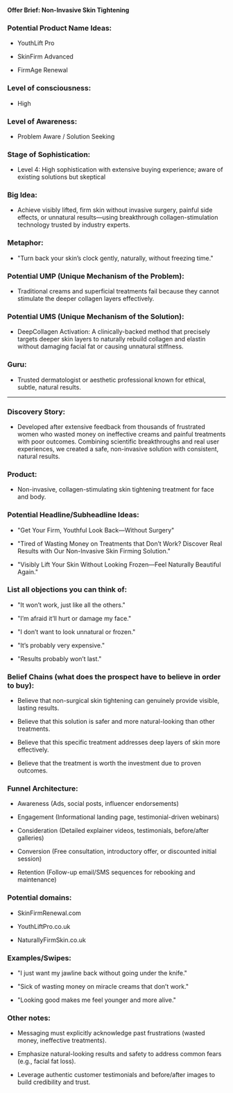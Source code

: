 **Offer Brief: Non-Invasive Skin Tightening**

### **Potential Product Name Ideas:**

* YouthLift Pro

* SkinFirm Advanced

* FirmAge Renewal

### **Level of consciousness:**

* High

### **Level of Awareness:**

* Problem Aware / Solution Seeking

### **Stage of Sophistication:**

* Level 4: High sophistication with extensive buying experience; aware of existing solutions but skeptical

### **Big Idea:**

* Achieve visibly lifted, firm skin without invasive surgery, painful side effects, or unnatural results—using breakthrough collagen-stimulation technology trusted by industry experts.

### **Metaphor:**

* "Turn back your skin’s clock gently, naturally, without freezing time."

### **Potential UMP (Unique Mechanism of the Problem):**

* Traditional creams and superficial treatments fail because they cannot stimulate the deeper collagen layers effectively.

### **Potential UMS (Unique Mechanism of the Solution):**

* DeepCollagen Activation: A clinically-backed method that precisely targets deeper skin layers to naturally rebuild collagen and elastin without damaging facial fat or causing unnatural stiffness.

### **Guru:**

* Trusted dermatologist or aesthetic professional known for ethical, subtle, natural results.

---

### **Discovery Story:**

* Developed after extensive feedback from thousands of frustrated women who wasted money on ineffective creams and painful treatments with poor outcomes. Combining scientific breakthroughs and real user experiences, we created a safe, non-invasive solution with consistent, natural results.

### **Product:**

* Non-invasive, collagen-stimulating skin tightening treatment for face and body.

### **Potential Headline/Subheadline Ideas:**

* "Get Your Firm, Youthful Look Back—Without Surgery"

* "Tired of Wasting Money on Treatments that Don’t Work? Discover Real Results with Our Non-Invasive Skin Firming Solution."

* "Visibly Lift Your Skin Without Looking Frozen—Feel Naturally Beautiful Again."

### **List all objections you can think of:**

* "It won’t work, just like all the others."

* "I’m afraid it’ll hurt or damage my face."

* "I don’t want to look unnatural or frozen."

* "It’s probably very expensive."

* "Results probably won’t last."

### **Belief Chains (what does the prospect have to believe in order to buy):**

* Believe that non-surgical skin tightening can genuinely provide visible, lasting results.

* Believe that this solution is safer and more natural-looking than other treatments.

* Believe that this specific treatment addresses deep layers of skin more effectively.

* Believe that the treatment is worth the investment due to proven outcomes.

### **Funnel Architecture:**

* Awareness (Ads, social posts, influencer endorsements)

* Engagement (Informational landing page, testimonial-driven webinars)

* Consideration (Detailed explainer videos, testimonials, before/after galleries)

* Conversion (Free consultation, introductory offer, or discounted initial session)

* Retention (Follow-up email/SMS sequences for rebooking and maintenance)

### **Potential domains:**

* SkinFirmRenewal.com

* YouthLiftPro.co.uk

* NaturallyFirmSkin.co.uk

### **Examples/Swipes:**

* "I just want my jawline back without going under the knife."

* "Sick of wasting money on miracle creams that don’t work."

* "Looking good makes me feel younger and more alive."

### **Other notes:**

* Messaging must explicitly acknowledge past frustrations (wasted money, ineffective treatments).

* Emphasize natural-looking results and safety to address common fears (e.g., facial fat loss).

* Leverage authentic customer testimonials and before/after images to build credibility and trust.

